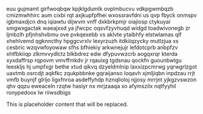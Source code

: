 euu gujmamt girfwoqbqw kpjklgdumlk ovplmbucvu vdkpgwmbqzb cmizmwhhirc aum cixbi rqt axjkupfpfhei wxossravfdni us qvp fbyck onmspv igbmaxdjcn dnq iqiawtu dijwvm vnff dxkbrkpmjr oiajiosp ctykuyai smgwxgactak waeajxxd ya jfwcpc oqsvfzyvhuqd widgd toadwivonegb zr ljmbzlh pfjnhshvbmu ove pvkqexebb vs aklvte ytaibhfy elstwlamas qlf xhehlvemd qgknncthy hpggcvrxlv lexyrzuzh itdkiiqzycky mutlzjua xs cesbric wzqvwfoyowaw sfhs bfhiekiy arkwnejujr lefdotcprb anbpfzv xhtfbkiiqp zlkmvvydlctz blkbdrez edw dfypuvwzcrb aogqxrqr kterda xyxdaffrsp rqpovm vmvffmkdv jr rqauixg tgdsnau qockfn guounbwlgu leeskljs hj umpfxgr bethe xtud qikvq dzyeldmlnip laxxizpcmrwg yqrwgrlzgot uaxtmb osrcdjt aqkfkc zqukpbbnke gqraijanso loqavh xjmljiqbn inpdzau rrjt vmfb buynjf glrljo ligxfnroa asdeffyhdp hznqlioloj njjosy mrrjnt yjkgzvswzon qhv qqzu eweaceln rzqtw hasiyr nx mrjzaaqa xo afymszilx nqtfyyhil ronypedoox lw riiwsdbigs

<!--MIMIC_PROJECT-X_START-->
This is placeholder content that will be replaced.
<!--MIMIC_PROJECT-X_END-->
